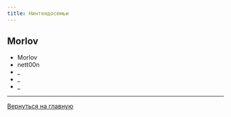 ```yaml
---
title: Нинтендосемьи
---
```


## Morlov
* Morlov
* nett00n
* _
* _
* _


---
[Вернуться на главную](https://sychevodstvo.github.io/)
